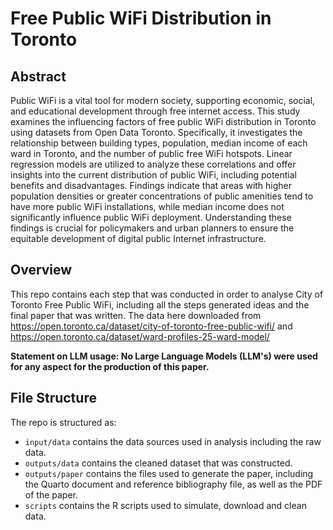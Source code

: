 # Free Public WiFi Distribution in Toronto

## Abstract

Public WiFi is a vital tool for modern society, supporting economic, social, and educational development through free internet access. This study examines the influencing factors of free public WiFi distribution in Toronto using datasets from Open Data Toronto. Specifically, it investigates the relationship between building types, population, median income of each ward in Toronto, and the number of public free WiFi hotspots. Linear regression models are utilized to analyze these correlations and offer insights into the current distribution of public WiFi, including potential benefits and disadvantages. Findings indicate that areas with higher population densities or greater concentrations of public amenities tend to have more public WiFi installations, while median income does not significantly influence public WiFi deployment. Understanding these findings is crucial for policymakers and urban planners to ensure the equitable development of digital public Internet infrastructure.

## Overview

This repo contains each step that was conducted in order to analyse City of Toronto Free Public WiFi, including all the steps generated ideas and the final paper that was written. The data here  downloaded from <https://open.toronto.ca/dataset/city-of-toronto-free-public-wifi/> and <https://open.toronto.ca/dataset/ward-profiles-25-ward-model/>

**Statement on LLM usage: No Large Language Models (LLM's) were used for any aspect for the production of this paper.**

## File Structure

The repo is structured as:

-   `input/data` contains the data sources used in analysis including the raw data.
-   `outputs/data` contains the cleaned dataset that was constructed.
-   `outputs/paper` contains the files used to generate the paper, including the Quarto document and reference bibliography file, as well as the PDF of the paper. 
-   `scripts` contains the R scripts used to simulate, download and clean data.

